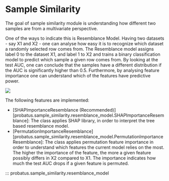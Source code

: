 # Sample Similarity

The goal of sample similarity module is understanding how different two samples are from a multivariate perspective.

One of the ways to indicate this is Resemblance Model. Having two datasets -  say X1 and X2 - one can analyse how easy it is to recognize which dataset a randomly selected row comes from. The Resemblance model assigns label 0 to the dataset X1, and label 1 to X2 and trains a binary classification model to predict which sample a given row comes from.
By looking at the test AUC, one can conclude that the samples have a different distribution if the AUC is significantly higher than 0.5. Furthermore, by analysing feature importance one can understand which of the features have predictive power.

<img src="../img/resemblance_model_schema.png"/>


The following features are implemented:

- [SHAPImportanceResemblance (Recommended)][probatus.sample_similarity.resemblance_model.SHAPImportanceResemblance]:
  The class applies SHAP library, in order to interpret the tree based resemblance model.
- [PermutationImportanceResemblance][probatus.sample_similarity.resemblance_model.PermutationImportanceResemblance]:
  The class applies permutation feature importance in order to understand which features the current model relies on the most. The higher the importance of the feature, the more a given feature possibly differs in X2 compared to X1. The importance indicates how much the test AUC drops if a given feature is permuted.


::: probatus.sample_similarity.resemblance_model

